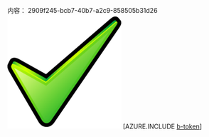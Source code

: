 内容： 2909f245-bcb7-40b7-a2c9-858505b31d26![图像](a0e1bd3a-7a15-4cf5-9892-96bbf8ba1d5d.png)
[AZURE.INCLUDE [b-token](30fee268-b4af-4b95-b108-be6de2a5b41e.md)]
